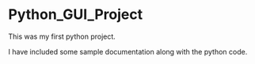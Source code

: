 # Python_GUI_Project
This was my first python project.

I have included some sample documentation along with the python code. 
